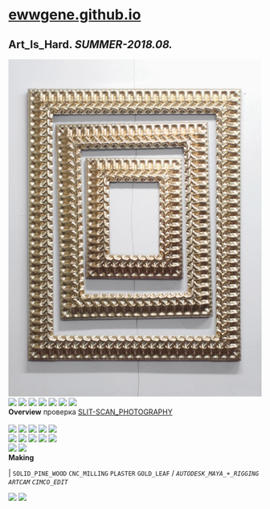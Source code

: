 
# [ewwgene.github.io](https://ewwgene.github.io/)
## Art_Is_Hard. _SUMMER-2018.08._
![Art_Is_Hard](/100.jpg)<a href="https://ewwgene.github.io/Art_Is_Hard/103.jpg"><img src="https://ewwgene.github.io/Art_Is_Hard/103.jpg" height="75"></a> <a href="https://ewwgene.github.io/Art_Is_Hard/105.jpg"><img src="https://ewwgene.github.io/Art_Is_Hard/105.jpg" height="75"></a> <a href="https://ewwgene.github.io/Art_Is_Hard/111.jpg"><img src="https://ewwgene.github.io/Art_Is_Hard/111.jpg" height="75"></a> <a href="https://ewwgene.github.io/Art_Is_Hard/112.jpg"><img src="https://ewwgene.github.io/Art_Is_Hard/112.jpg" height="75"></a> <a href="https://ewwgene.github.io/Art_Is_Hard/114.jpg"><img src="https://ewwgene.github.io/Art_Is_Hard/114.jpg" height="75"></a> <a href="https://ewwgene.github.io/Art_Is_Hard/115.jpg"><img src="https://ewwgene.github.io/Art_Is_Hard/115.jpg" height="75"></a> <a href="https://ewwgene.github.io/Art_Is_Hard/117.jpg"><img src="https://ewwgene.github.io/Art_Is_Hard/117.jpg" height="75"></a> 
<br>
**Overview**
 проверка [SLIT-SCAN_PHOTOGRAPHY](https://en.wikipedia.org/wiki/Slit-scan_photography)
<br><br>
<a href="https://ewwgene.github.io/Art_Is_Hard/Making/200.jpg"><img src="https://ewwgene.github.io/Art_Is_Hard/Making/200.jpg" height="75"></a> <a href="https://ewwgene.github.io/Art_Is_Hard/Making/202.jpg"><img src="https://ewwgene.github.io/Art_Is_Hard/Making/202.jpg" height="75"></a> <a href="https://ewwgene.github.io/Art_Is_Hard/Making/204.jpg"><img src="https://ewwgene.github.io/Art_Is_Hard/Making/204.jpg" height="75"></a> <a href="https://ewwgene.github.io/Art_Is_Hard/Making/206.jpg"><img src="https://ewwgene.github.io/Art_Is_Hard/Making/206.jpg" height="75"></a> <a href="https://ewwgene.github.io/Art_Is_Hard/Making/208.jpg"><img src="https://ewwgene.github.io/Art_Is_Hard/Making/208.jpg" height="75"></a> <br><a href="https://ewwgene.github.io/Art_Is_Hard/Making/301.jpg"><img src="https://ewwgene.github.io/Art_Is_Hard/Making/301.jpg" height="75"></a> <a href="https://ewwgene.github.io/Art_Is_Hard/Making/302.jpg"><img src="https://ewwgene.github.io/Art_Is_Hard/Making/302.jpg" height="75"></a> <a href="https://ewwgene.github.io/Art_Is_Hard/Making/303.jpg"><img src="https://ewwgene.github.io/Art_Is_Hard/Making/303.jpg" height="75"></a> <a href="https://ewwgene.github.io/Art_Is_Hard/Making/304.jpg"><img src="https://ewwgene.github.io/Art_Is_Hard/Making/304.jpg" height="75"></a> <a href="https://ewwgene.github.io/Art_Is_Hard/Making/305.jpg"><img src="https://ewwgene.github.io/Art_Is_Hard/Making/305.jpg" height="75"></a> <br><a href="https://ewwgene.github.io/Art_Is_Hard/Making/401.jpg"><img src="https://ewwgene.github.io/Art_Is_Hard/Making/401.jpg" height="75"></a> <a href="https://ewwgene.github.io/Art_Is_Hard/Making/403.jpg"><img src="https://ewwgene.github.io/Art_Is_Hard/Making/403.jpg" height="75"></a> <br>
**Making**

|
`SOLID_PINE_WOOD` `CNC_MILLING` `PLASTER` `GOLD_LEAF` 
/
_`AUTODESK_MAYA_+_RIGGING`_ _`ARTCAM`_ _`CIMCO_EDIT`_ 
<br>

<a href="https://ewwgene.github.io/Art_Is_Hard/301.jpg"><img src="https://ewwgene.github.io/Art_Is_Hard/301.jpg" height="75"></a> <a href="https://ewwgene.github.io/Art_Is_Hard/303.jpg"><img src="https://ewwgene.github.io/Art_Is_Hard/303.jpg" height="75"></a> 
<br>

